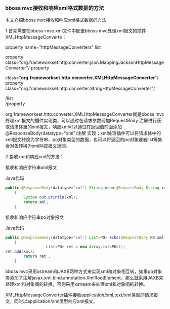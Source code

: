 ### bboss mvc接收和响应xml格式数据的方法

本文介绍bboss mvc接收和响应xml格式数据的方法

1.首先需要在bboss-mvc.xml文件中配置bboss mvc处理xml报文的插件XMLHttpMessageConverte：

property name="httpMessageConverters"
     list

  property class="org.frameworkset.http.converter.json.MappingJacksonHttpMessageConverter"/
     property

class="**org.frameworkset.http.converter.XMLHttpMessageConverter**"/
     property class="org.frameworkset.http.converter.StringHttpMessageConverter"/

  /list      
     /property

org.frameworkset.http.converter.XMLHttpMessageConverter就是bboss mvc处理xml报文的插件实现类，可以通过在请求参数前加RequestBody 注解进行获取请求体重的xml报文，响应xml可以通过在返回值前面添加@ResponseBody(datatype="xml")注解 实现；xml处理插件可以将请求体中的xml报文转换为字符串、po对象类型的数据，也可以将返回的po对象或者list等集合对象转换为xml响应报文返回。

2.接收xml和响应xml的方法：

接收和响应字符串xml报文

Java代码

```java
public @ResponseBody(datatype="xml") String echo(@RequestBody String xml)  
    {  
        System.out.println(xml);  
        return xml;  
    }  
```

接收和响应字符串po对象报文

Java代码

```java
public @ResponseBody(datatype="xml") List<PO> echo(@RequestBody PO xml)  
    {  
                  List<PO> ret = new ArrayList<PO>();  
ret.add(xml);  
        return ret ;  
    }  
```

bboss mvc采用xstream和JAXB两种方式来实现xml和对象相互转，如果po对象类添加了注解javax.xml.bind.annotation.XmlRootElement，那么就采用JAXB来处理xml和对象间的转换，否则采用xstream来处理xml和对象间的转换。

XMLHttpMessageConverter插件接收application/xml,text/xml类型的请求报文，同时以application/xml类型响应xml报文。